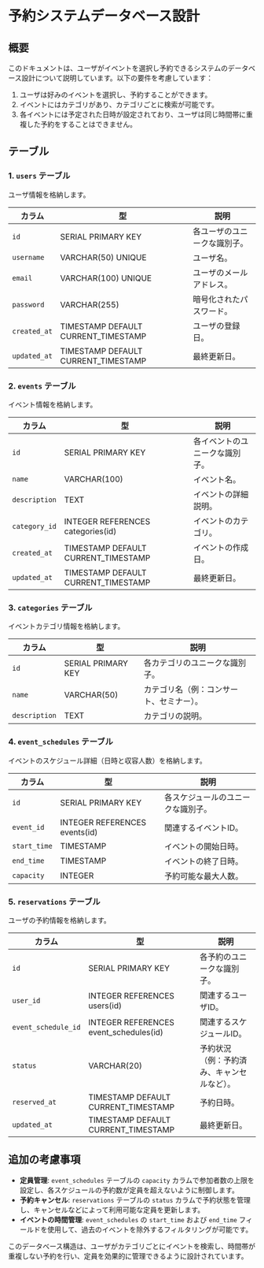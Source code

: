 
# 予約システムデータベース設計

## 概要
このドキュメントは、ユーザがイベントを選択し予約できるシステムのデータベース設計について説明しています。以下の要件を考慮しています：
1. ユーザは好みのイベントを選択し、予約することができます。
2. イベントにはカテゴリがあり、カテゴリごとに検索が可能です。
3. 各イベントには予定された日時が設定されており、ユーザは同じ時間帯に重複した予約をすることはできません。

## テーブル

### 1. `users` テーブル
ユーザ情報を格納します。

| カラム        | 型              | 説明                                     |
|---------------|-----------------|-----------------------------------------|
| `id`          | SERIAL PRIMARY KEY | 各ユーザのユニークな識別子。                |
| `username`    | VARCHAR(50) UNIQUE | ユーザ名。                              |
| `email`       | VARCHAR(100) UNIQUE | ユーザのメールアドレス。                |
| `password`    | VARCHAR(255)    | 暗号化されたパスワード。                   |
| `created_at`  | TIMESTAMP DEFAULT CURRENT_TIMESTAMP | ユーザの登録日。 |
| `updated_at`  | TIMESTAMP DEFAULT CURRENT_TIMESTAMP | 最終更新日。          |

### 2. `events` テーブル
イベント情報を格納します。

| カラム        | 型              | 説明                                     |
|---------------|-----------------|-----------------------------------------|
| `id`          | SERIAL PRIMARY KEY | 各イベントのユニークな識別子。              |
| `name`        | VARCHAR(100)    | イベント名。                             |
| `description` | TEXT            | イベントの詳細説明。                       |
| `category_id` | INTEGER REFERENCES categories(id) | イベントのカテゴリ。 |
| `created_at`  | TIMESTAMP DEFAULT CURRENT_TIMESTAMP | イベントの作成日。 |
| `updated_at`  | TIMESTAMP DEFAULT CURRENT_TIMESTAMP | 最終更新日。          |

### 3. `categories` テーブル
イベントカテゴリ情報を格納します。

| カラム        | 型              | 説明                                     |
|---------------|-----------------|-----------------------------------------|
| `id`          | SERIAL PRIMARY KEY | 各カテゴリのユニークな識別子。              |
| `name`        | VARCHAR(50)     | カテゴリ名（例：コンサート、セミナー）。      |
| `description` | TEXT            | カテゴリの説明。                           |

### 4. `event_schedules` テーブル
イベントのスケジュール詳細（日時と収容人数）を格納します。

| カラム        | 型              | 説明                                     |
|---------------|-----------------|-----------------------------------------|
| `id`          | SERIAL PRIMARY KEY | 各スケジュールのユニークな識別子。          |
| `event_id`    | INTEGER REFERENCES events(id) | 関連するイベントID。   |
| `start_time`  | TIMESTAMP       | イベントの開始日時。                      |
| `end_time`    | TIMESTAMP       | イベントの終了日時。                      |
| `capacity`    | INTEGER         | 予約可能な最大人数。                       |

### 5. `reservations` テーブル
ユーザの予約情報を格納します。

| カラム           | 型              | 説明                                     |
|------------------|-----------------|-----------------------------------------|
| `id`             | SERIAL PRIMARY KEY | 各予約のユニークな識別子。                |
| `user_id`        | INTEGER REFERENCES users(id) | 関連するユーザID。    |
| `event_schedule_id` | INTEGER REFERENCES event_schedules(id) | 関連するスケジュールID。 |
| `status`         | VARCHAR(20)    | 予約状況（例：予約済み、キャンセルなど）。 |
| `reserved_at`    | TIMESTAMP DEFAULT CURRENT_TIMESTAMP | 予約日時。 |
| `updated_at`     | TIMESTAMP DEFAULT CURRENT_TIMESTAMP | 最終更新日。          |

## 追加の考慮事項

- **定員管理**: `event_schedules` テーブルの `capacity` カラムで参加者数の上限を設定し、各スケジュールの予約数が定員を超えないように制御します。
- **予約キャンセル**: `reservations` テーブルの `status` カラムで予約状態を管理し、キャンセルなどによって利用可能な定員を更新します。
- **イベントの時間管理**: `event_schedules` の `start_time` および `end_time` フィールドを使用して、過去のイベントを除外するフィルタリングが可能です。

このデータベース構造は、ユーザがカテゴリごとにイベントを検索し、時間帯が重複しない予約を行い、定員を効果的に管理できるように設計されています。
